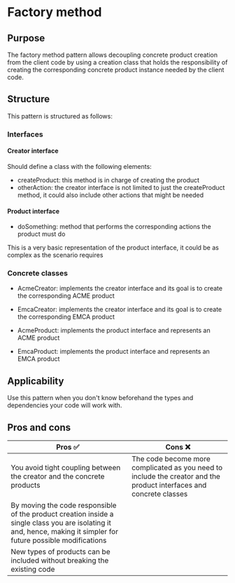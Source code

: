 # Factory method

## Purpose
The factory method pattern allows decoupling concrete product creation from the client code by using a creation class that holds the responsibility of creating the corresponding concrete product instance needed by the client code.

## Structure
This pattern is structured as follows:

### Interfaces

#### Creator interface

Should define a class with the following elements:

- createProduct: this method is in charge of creating the product
- otherAction: the creator interface is not limited to just the createProduct method, it could also include other actions that might be needed

#### Product interface

- doSomething: method that performs the corresponding actions the product must do

This is a very basic representation of the product interface, it could be as complex as the scenario requires

### Concrete classes

- AcmeCreator: implements the creator interface and its goal is to create the corresponding ACME product
- EmcaCreator: implements the creator interface and its goal is to create the corresponding EMCA product

- AcmeProduct: implements the product interface and represents an ACME product
- EmcaProduct: implements the product interface and represents an EMCA product

## Applicability
Use this pattern when you don't know beforehand the types and dependencies your code will work with.

## Pros and cons
| Pros :white_check_mark: | Cons :x: |
|--- |--- |
| You avoid tight coupling between the creator and the concrete products | The code become more complicated as you need to include the creator and the product interfaces and concrete classes |
| By moving the code responsible of the product creation inside a single class you are isolating it and, hence, making it simpler for future possible modifications | |
| New types of products can be included without breaking the existing code | |
